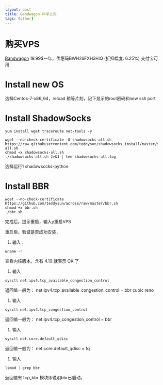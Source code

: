 ```yaml
---
layout: post
title: Bandwagon 科学上网
tags: [other]
---
```

# 购买VPS
[Bandwagon](https://bandwagonhost.com/aff.php?aff=35524)
19.99$一年，优惠码BWH26FXH3HIQ (折扣幅度: 6.25%)
支付宝可用

# Install new OS
选择Centos-7-x86_64，reload
稍等片刻，记下显示的root密码和new ssh port

# Install ShadowSocks
```
yum install wget traceroute net-tools -y

wget --no-check-certificate -O shadowsocks-all.sh https://raw.githubusercontent.com/teddysun/shadowsocks_install/master/shadowsocks-all.sh
chmod +x shadowsocks-all.sh
./shadowsocks-all.sh 2>&1 | tee shadowsocks-all.log
```
选择运行1 shadowsocks-python

# Install BBR
```
wget --no-check-certificate https://github.com/teddysun/across/raw/master/bbr.sh
chmod +x bbr.sh
./bbr.sh
```
完成后，提示重启，输入y重启VPS

重启后，验证是否成功安装，
1. 输入：
```
uname -r
```
查看内核版本，含有 4.10 就表示 OK 了

1. 输入
```
sysctl net.ipv4.tcp_available_congestion_control
```
返回值一般为：
net.ipv4.tcp_available_congestion_control = bbr cubic reno

1. 输入
```
sysctl net.ipv4.tcp_congestion_control
```
返回值一般为：
net.ipv4.tcp_congestion_control = bbr

1. 输入
```
sysctl net.core.default_qdisc
```
返回值一般为：
net.core.default_qdisc = fq

1. 输入
```
lsmod | grep bbr
```
返回值有 tcp_bbr 模块即说明bbr已启动。
  

